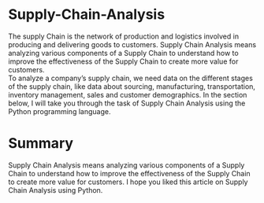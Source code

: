 # Supply-Chain-Analysis
The supply Chain is the network of production and logistics involved in producing and delivering goods to customers. Supply Chain Analysis means analyzing various components of a Supply Chain to understand how to improve the effectiveness of the Supply Chain to create more value for customers.    
To analyze a company’s supply chain, we need data on the different stages of the supply chain, like data about sourcing, manufacturing, transportation, inventory management, sales and customer demographics.
In the section below, I will take you through the task of Supply Chain Analysis using the Python programming language.    
# Summary  
Supply Chain Analysis means analyzing various components of a Supply Chain to understand how to improve the effectiveness of the Supply Chain to create more value for customers. I hope you liked this article on Supply Chain Analysis using Python.
